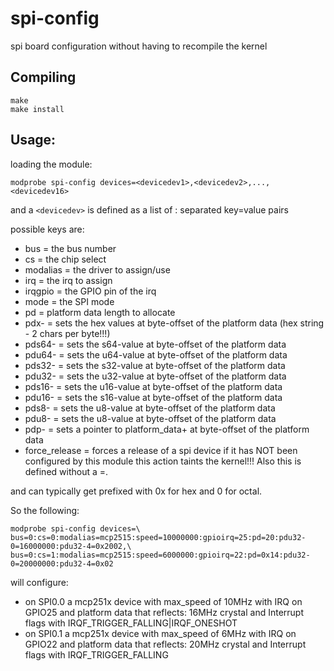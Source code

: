 spi-config
==========

spi board configuration without having to recompile the kernel

Compiling
---------
```
make
make install
```

Usage:
------
loading the module:

```modprobe spi-config devices=<devicedev1>,<devicedev2>,...,<devicedev16>```

and a ```<devicedev>``` is defined as a list of : separated key=value pairs

possible keys are:
* bus = the bus number
* cs = the chip select
* modalias = the driver to assign/use
* irq = the irq to assign
* irqgpio = the GPIO pin of the irq
* mode = the SPI mode
* pd = platform data length to allocate
* pdx-<offset> = sets the hex values at byte-offset <offset> of the platform data (hex string - 2 chars per byte!!!)
* pds64-<offset> = sets the s64-value at byte-offset <offset> of the platform data 
* pdu64-<offset> = sets the u64-value at byte-offset <offset> of the platform data 
* pds32-<offset> = sets the s32-value at byte-offset <offset> of the platform data 
* pdu32-<offset> = sets the u32-value at byte-offset <offset> of the platform data 
* pds16-<offset> = sets the u16-value at byte-offset <offset> of the platform data 
* pdu16-<offset> = sets the s16-value at byte-offset <offset> of the platform data 
* pds8-<offset> = sets the u8-value at byte-offset <offset> of the platform data 
* pdu8-<offset> = sets the u8-value at byte-offset <offset> of the platform data 
* pdp-<offset> = sets a pointer to platform_data+<value> at byte-offset <offset> of the platform data 
* force_release = forces a release of a spi device if it has NOT been configured by this module 
  this action taints the kernel!!! Also this is defined without a =<value>.

<value> and <offset> can typically get prefixed with 0x for hex and 0 for octal.

So the following:

```
modprobe spi-config devices=\
bus=0:cs=0:modalias=mcp2515:speed=10000000:gpioirq=25:pd=20:pdu32-0=16000000:pdu32-4=0x2002,\
bus=0:cs=1:modalias=mcp2515:speed=6000000:gpioirq=22:pd=0x14:pdu32-0=20000000:pdu32-4=0x02
```

will configure:
* on SPI0.0 a mcp251x device with max_speed of 10MHz with IRQ on GPIO25 and platform data that reflects: 16MHz crystal and Interrupt flags with IRQF_TRIGGER_FALLING|IRQF_ONESHOT
* on SPI0.1 a mcp251x device with max_speed of 6MHz with IRQ on GPIO22 and platform data that reflects: 20MHz crystal and Interrupt flags with IRQF_TRIGGER_FALLING
